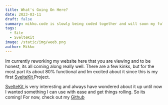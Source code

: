 ```yaml
---
title: What's Going On Here?
date: 2023-03-11
draft: false
summary: mikko.code is slowly being coded together and will soon my fully functional.
tags:
  - Site
  - SvelteKit
image: /static/img/weeb.png
author: Mikko
---
```

Im currently reworking my website here that you are viewing and to be honest, its all coming along really well. There are a few kinks, but for the most part its about 80% functional and Im excited about it since this is my first [SvelteKit ](https://kit.svelte.dev/)Project.

[SvelteKit ](https://kit.svelte.dev/)is very interesting and always have wondered about it up until now I wanted something I can use with ease and get things rolling. So its coming! For now, check out my [Github](https://github.com/codemikko)